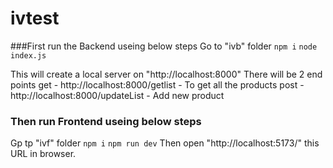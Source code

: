 # ivtest

###First run the Backend useing below steps
Go to "ivb" folder
`npm i`
`node index.js`

This will create a local server on "http://localhost:8000" 
There will be 2 end points
get  -   http://localhost:8000/getlist           - To get all the products
post  -   http://localhost:8000/updateList        - Add new product


### Then run Frontend useing below steps
Gp tp "ivf" folder
`npm i`
`npm run dev`
Then open  "http://localhost:5173/" this URL in browser. 
